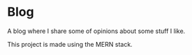 # Blog

A blog where I share some of opinions about some stuff I like.

This project is made using the MERN stack.
